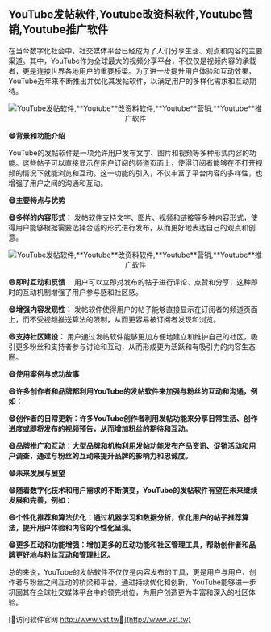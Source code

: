 ## **YouTube发帖软件,**Youtube**改资料软件,**Youtube**营销,**Youtube**推广软件**

在当今数字化社会中，社交媒体平台已经成为了人们分享生活、观点和内容的主要渠道。其中，YouTube作为全球最大的视频分享平台，不仅仅是视频内容的承载者，更是连接世界各地用户的重要桥梁。为了进一步提升用户体验和互动效果，YouTube近年来不断推出并优化其发帖软件，以满足用户的多样化需求和互动期待。

 <center><img src="https://vst.tw/MP4/tuiguang/png/2.png" alt="YouTube发帖软件,**Youtube**改资料软件,**Youtube**营销,**Youtube**推广软件"></center>

**😄背景和功能介绍**

YouTube的发帖软件是一项允许用户发布文字、图片和视频等多种形式内容的功能。这些帖子可以直接显示在用户订阅的频道页面上，使得订阅者能够在不打开视频的情况下就能浏览和互动。这一功能的引入，不仅丰富了平台内容的多样性，也增强了用户之间的沟通和互动。

**😄主要特点与优势**

**😄多样的内容形式：**
发帖软件支持文字、图片、视频和链接等多种内容形式，使得用户能够根据需要选择合适的形式进行发布，从而更好地表达自己的观点和创意。

 <center><img src="https://vst.tw/MP4/tuiguang/png/6.png" alt="YouTube发帖软件,**Youtube**改资料软件,**Youtube**营销,**Youtube**推广软件"></center>

**😄即时互动和反馈：**
用户可以立即对发布的帖子进行评论、点赞和分享，这种即时的互动机制增强了用户参与感和社区感。

**😄增强内容发现性：**
发帖软件使得用户的帖子能够直接显示在订阅者的频道页面上，而不受视频推送算法的限制，从而更容易被订阅者发现和浏览。

**😄支持社区建设：**
用户通过发帖软件能够更加方便地建立和维护自己的社区，吸引更多粉丝和支持者参与讨论和互动，从而形成更为活跃和有吸引力的内容生态圈。

**😄使用案例与成功故事**

**😄许多创作者和品牌都利用YouTube的发帖软件来加强与粉丝的互动和沟通，例如：**

**😄创作者的日常更新：许多YouTube创作者利用发帖功能来分享日常生活、创作进度或即将发布的视频预告，从而增加粉丝的期待和互动。**

**😄品牌推广和互动：大型品牌和机构利用发帖功能发布产品资讯、促销活动和用户调查，通过与粉丝的互动来提升品牌的影响力和忠诚度。**

**😄未来发展与展望**

**😄随着数字化技术和用户需求的不断演变，YouTube的发帖软件有望在未来继续发展和完善，例如：**

**😄个性化推荐和算法优化：通过机器学习和数据分析，优化用户的帖子推荐算法，提升用户体验和内容的个性化呈现。**

**😄更多互动和功能增强：增加更多的互动功能和社区管理工具，帮助创作者和品牌更好地与粉丝互动和管理社区。**

总的来说，YouTube的发帖软件不仅仅是内容发布的工具，更是用户与用户、创作者与粉丝之间互动的桥梁和平台。通过持续优化和创新，YouTube能够进一步巩固其在全球社交媒体平台中的领先地位，为用户创造更为丰富和深入的社区体验。


[👻访问软件官网 http://www.vst.tw👻](http://www.vst.tw)
